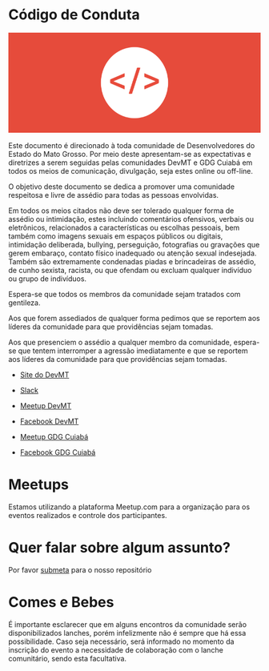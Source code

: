 # Código de Conduta

<img src="https://raw.githubusercontent.com/devmatogrosso/media/master/devmt-logo-github.png" height="200">

Este documento é direcionado à toda comunidade de Desenvolvedores do Estado do Mato Grosso. Por meio deste apresentam-se as expectativas e diretrizes a serem seguidas pelas comunidades DevMT e GDG Cuiabá em todos os meios de comunicação, divulgação, seja estes online ou off-line. 

O objetivo deste documento se dedica a promover uma comunidade respeitosa e livre de assédio para todas as pessoas envolvidas.

Em todos os meios citados não deve ser tolerado qualquer forma de assédio ou intimidação, estes incluindo comentários ofensivos, verbais ou eletrônicos, relacionados a características ou escolhas pessoais, bem também como imagens sexuais em espaços públicos ou digitais, intimidação deliberada, bullying, perseguição, fotografias ou gravações que gerem embaraço, contato físico inadequado ou atenção sexual indesejada. Também são extremamente condenadas piadas e brincadeiras de assédio, de cunho sexista, racista, ou que ofendam ou excluam qualquer indivíduo ou grupo de indivíduos.

Espera-se que todos os membros da comunidade sejam tratados com gentileza. 

Aos que forem assediados de qualquer forma pedimos que se reportem aos líderes da comunidade para que providências sejam tomadas. 

Aos que presenciem o assédio a qualquer membro da comunidade, espera-se que tentem interromper a agressão imediatamente e que se reportem aos líderes da comunidade para que providências sejam tomadas. 

* [Site do DevMT](http://www.devmt.com.br)
* [Slack](http://devmt.herokuapp.com) 

* [Meetup DevMT](http://www.meetup.com/devmatogrosso)
* [Facebook DevMT](https://www.facebook.com/devmatogrosso)

* [Meetup GDG Cuiabá]( https://www.meetup.com/gdgcuiaba/)
* [Facebook GDG Cuiabá](https://www.facebook.com/gdgcuiaba) 


# Meetups
Estamos utilizando a plataforma Meetup.com para a organização para os eventos realizados e controle dos participantes. 

# Quer falar sobre algum assunto?

Por favor [submeta](https://github.com/devmatogrosso/submit) para o nosso repositório

# Comes e Bebes

É importante esclarecer que em alguns encontros da comunidade serão disponibilizados lanches, porém infelizmente não é sempre que há essa possibilidade. Caso seja necessário, será informado no momento da inscrição do evento a necessidade de colaboração com o lanche comunitário, sendo esta facultativa.
